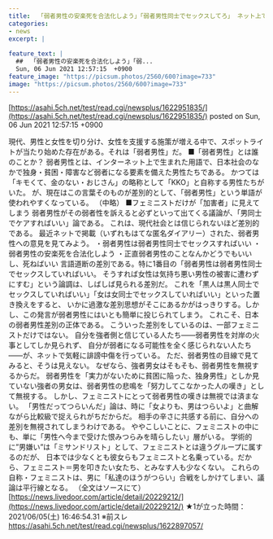 ```yaml
---
title:  「弱者男性の安楽死を合法化しよう」「弱者男性同士でセックスしてろ」 ネット上で加熱する“弱者男性差別” ★4  
categories:
- news
excerpt: |
  
feature_text: |
  ##  「弱者男性の安楽死を合法化しよう」「弱...
  Sun, 06 Jun 2021 12:57:15  +0900
feature_image: "https://picsum.photos/2560/600?image=733"
image: "https://picsum.photos/2560/600?image=733"
---
```


[https://asahi.5ch.net/test/read.cgi/newsplus/1622951835/](https://asahi.5ch.net/test/read.cgi/newsplus/1622951835/)
posted on Sun, 06 Jun 2021 12:57:15  +0900

<!--more-->

現代、男性と女性を切り分け、女性を支援する施策が増える中で、スポットライトが当たり始めた存在がある。それは「弱者男性」だ。 ■「弱者男性」とは誰のことか？ 弱者男性とは、インターネット上で生まれた用語で、日本社会のなかで独身・貧困・障害など弱者になる要素を備えた男性たちである。 かつては「キモくて、金のない・おじさん」の略称として「KKO」と自称する男性たちがいた。 が、現在はこの言葉そのものが差別的として、「弱者男性」という単語が使われやすくなっている。 （中略） ■フェミニストだけが「加害者」に見えてしまう 弱者男性がその弱者性を訴えると必ずといって出てくる議論が、「男同士でケアすればいい」論である。 これは、現代社会とは信じられないほど差別的である。 最近ネットで掲載（いずれもはてな匿名ダイアリー）された、弱者男性への意見を見てみよう。 ・弱者男性は弱者男性同士でセックスすればいい ・弱者男性の安楽死を合法化しよう ・正直弱者男性のことなんかどうでもいいし、死ねばいい 言語道断の差別である。特に1番目の「弱者男性は弱者男性同士でセックスしていればいい。 そうすれば女性は気持ち悪い男性の被害に遭わずにすむ」という論調は、しばしば見られる差別だ。 これを「黒人は黒人同士でセックスしていればいい」「女は女同士でセックスしていればいい」といった置き換えをすると、 いかに過激な差別思想がそこにあるかがはっきりする。しかし、この発言が弱者男性にはいとも簡単に投じられてしまう。 これこそ、日本の弱者男性差別の正体である。 こういった差別をしているのは、一部フェミニストだけではない。 自分を強者側と信じている人たち——弱者男性を対岸の火事としてしか見られず、 自分が弱者になる可能性を全く感じられない人たち——が、ネットで気軽に誹謗中傷を行っている。 ただ、弱者男性の目線で見てみると、そうは見えない。 なぜなら、強者男女はそもそも、弱者男性を無視するからだ。 弱者男性を「実力がないために貧困に陥った、独身男性」としか見ていない強者の男女は、弱者男性の悲鳴を「努力してこなかった人の嘆き」として無視する。 しかし、フェミニストにとって弱者男性の嘆きは無視では済まない。 「男性だってつらいんだ」論は、時に「女よりも、男はつらいよ」と曲解ながら比較級で捉えられがちだからだ。 相手の辛さに共感する前に、自分への差別を無視されてしまうわけである。 ややこしいことに、フェミニストの中にも、単に「男性へ今まで受けた恨みつらみを晴らしたい」層がいる。 学術的に”男嫌い”は「ミサンドリスト」として、フェミニストとは違うグループに属するのだが、 日本では少なくとも彼女らもフェミニストと名乗っている。だから、フェミニスト＝男を叩きたい女たち、とみなす人も少なくない。 これらの自称・フェミニストは、男に「私達のほうがつらい」合戦をしかけてしまい、議論は平行線となる。 （全文はソースにて） [https://news.livedoor.com/article/detail/20229212/](https://news.livedoor.com/article/detail/20229212/) ★1が立った時間：2021/06/05(土) 16:46:54.31 ※前スレ https://asahi.5ch.net/test/read.cgi/newsplus/1622897057/
